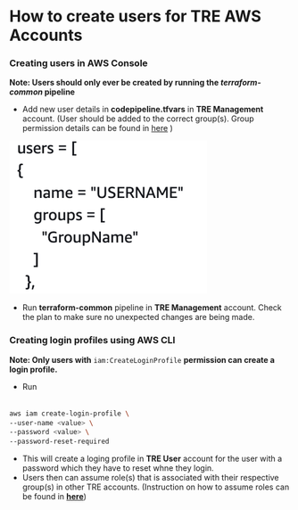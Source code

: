 # How to create users for TRE AWS Accounts

### Creating users in AWS Console

**Note: Users should only ever be created by running the _terraform-common_ pipeline**

- Add new user details in **codepipeline.tfvars** in  **TRE Management** account. (User should be added to the correct group(s). Group permission details can be found in [here](https://github.com/nationalarchives/da-transform-terraform-environments/tree/common/common/templates) )

![Screenshot](images/adding-users-in-tfvars.png)

- Run **terraform-common** pipeline in **TRE Management** account. Check the plan to make sure no unexpected changes are being made.

### Creating login profiles using AWS CLI 

**Note: Only users with** `iam:CreateLoginProfile` **permission can create a login profile.**

-  Run  
```bash

aws iam create-login-profile \
--user-name <value> \
--password <value> \
--password-reset-required
```
- This will create a loging profile in **TRE User** account for the user with a password which they have to reset whne they login. 
- Users then can assume role(s) that is associated with their respective group(s) in other TRE accounts. (Instruction on how to assume roles can be found in [**here**](https://github.com/nationalarchives/da-transform-dev-documentation/tree/master/runbooks/how-to-assume-roles-using-AWS-CLI))